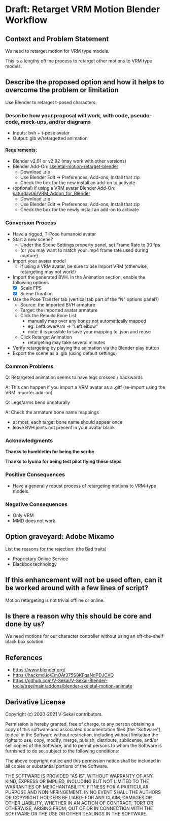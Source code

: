 # Draft: Retarget VRM Motion Blender Workflow

## Context and Problem Statement

We need to retarget motion for VRM type models.

This is a lengthy offline process to retarget other motions to VRM type models.

## Describe the proposed option and how it helps to overcome the problem or limitation

Use Blender to retarget t-posed characters.

### Describe how your proposal will work, with code, pseudo-code, mock-ups, and/or diagrams

- Inputs: bvh + t-pose avatar
- Output: glb w/retargetted animation

#### Requirements:

- Blender v2.91 or v2.92 (may work with other versions)
- Blender Add-On: [skeletal-motion-retarget-blender](https://github.com/fire/skeletal-motion-retarget-blender)
  - Download .zip
  - Use Blender Edit => Preferences, Add-ons, Install that zip
  - Check the box for the new install an add-on to activate
- (optional) if using a VRM avatar Blender Add-On: [saturday06/VRM_Addon_for_Blender](https://github.com/saturday06/VRM_Addon_for_Blender/releases/)
  - Download .zip
  - Use Blender Edit => Preferences, Add-ons, Install that zip
  - Check the box for the newly install an add-on to activate

### Conversion Process

- Have a rigged, T-Pose humanoid avatar
- Start a new scene?
  - Under the Scene Settings property panel, set Frame Rate to 30 fps
  - (or you may want to match your .mp4 frame rate used during capture)
- Import your avatar model
  - if using a VRM avatar, be sure to use Import VRM (otherwise, retargeting may not work!)
- Import the generated BVH. In the Animation section, enable the following options
  - [x] Scale FPS
  - [x] Scene Duration
- Use the Pose Transfer tab (vertical tab part of the "N" options panel?)
  - Source: the imported BVH armature
  - Target: the imported avatar armature
  - Click the Rebuild Bone List
    - manually map over any bones not automatically mapped
    - eg: LeftLowerArm => "Left elbow"
    - note: it is possible to save your mapping to .json and reuse
  - Click Retarget Animation
    - retargeting may take several minutes
- Verify retargeting by playing the animation via the Blender play button
- Export the scene as a .glb (using default settings)

### Common Problems

Q: Retargeted animation seems to have legs crossed / backwards

A: This can happen if you import a VRM avatar as a .gltf (re-import using the VRM importer add-on)

Q: Legs/arms bend unnaturally

A: Check the armature bone name mappings

- at most, each target bone name should appear once
- leave BVH joints not present in your avatar blank

### Acknowledgments

**Thanks to humbletim for being the scribe**

**Thanks to lyuma for being test pilot flying these steps**

### Positive Consequences <!-- optional -->

- Have a generally robust process of retargeting motions to VRM-type models.

### Negative Consequences <!-- optional -->

- Only VRM
- MMD does not work.

## Option graveyard: Adobe Mixamo

List the reasons for the rejection: (the Bad traits)

- Proprietary Online Service
- Blackbox technology

## If this enhancement will not be used often, can it be worked around with a few lines of script?

Motion retargeting is not trivial offline or online.

## Is there a reason why this should be core and done by us?

We need motions for our character controller without using an off-the-shelf black box solution.

## References <!-- optional -->

- https://www.blender.org/
- https://hackmd.io/EmOAt375S8KFqaNdPDJCXQ
- https://github.com/V-Sekai/V-Sekai-Blender-tools/tree/main/addons/blender-skeletal-motion-animate

## Derivative License

Copyright (c) 2020-2021 V-Sekai contributors.

Permission is hereby granted, free of charge, to any person obtaining a copy
of this software and associated documentation files (the "Software"), to deal
in the Software without restriction, including without limitation the rights
to use, copy, modify, merge, publish, distribute, sublicense, and/or sell
copies of the Software, and to permit persons to whom the Software is
furnished to do so, subject to the following conditions:

The above copyright notice and this permission notice shall be included in all
copies or substantial portions of the Software.

THE SOFTWARE IS PROVIDED "AS IS", WITHOUT WARRANTY OF ANY KIND, EXPRESS OR
IMPLIED, INCLUDING BUT NOT LIMITED TO THE WARRANTIES OF MERCHANTABILITY,
FITNESS FOR A PARTICULAR PURPOSE AND NONINFRINGEMENT. IN NO EVENT SHALL THE
AUTHORS OR COPYRIGHT HOLDERS BE LIABLE FOR ANY CLAIM, DAMAGES OR OTHER
LIABILITY, WHETHER IN AN ACTION OF CONTRACT, TORT OR OTHERWISE, ARISING FROM,
OUT OF OR IN CONNECTION WITH THE SOFTWARE OR THE USE OR OTHER DEALINGS IN THE
SOFTWARE.
